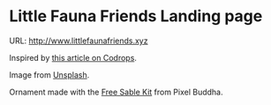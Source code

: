 Little Fauna Friends Landing page
=========

URL: http://www.littlefaunafriends.xyz

Inspired by [this article on Codrops](http://tympanus.net/codrops/?p=20153).

Image from [Unsplash](http://unsplash.com/).

Ornament made with the [Free Sable Kit](http://pixelbuddha.net/freebie/sable-kit-free) from Pixel Buddha.



